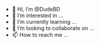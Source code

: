 - 👋 Hi, I’m @DudeBD
- 👀 I’m interested in ...
- 🌱 I’m currently learning ...
- 💞️ I’m looking to collaborate on ...
- 📫 How to reach me ...

<!---
DudeBD/DudeBD is a ✨ special ✨ repository because its `README.md` (this file) appears on your GitHub profile.
You can click the Preview link to take a look at your changes.
--->
